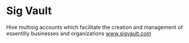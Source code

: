 # Sig Vault

Hive multisig accounts which facilitate the creation and management of essentilly businesses and organizations
www.sigvault.com
